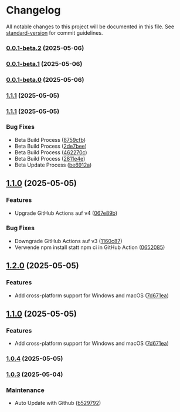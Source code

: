 # Changelog

All notable changes to this project will be documented in this file. See [standard-version](https://github.com/conventional-changelog/standard-version) for commit guidelines.

### [0.0.1-beta.2](https://github.com/bunterWolf/Chronflow/compare/v0.0.1-beta.1...v0.0.1-beta.2) (2025-05-06)

### [0.0.1-beta.1](https://github.com/bunterWolf/Chronflow/compare/v0.0.1-beta.0...v0.0.1-beta.1) (2025-05-06)

### [0.0.1-beta.0](https://github.com/bunterWolf/Chronflow/compare/v1.2.0-beta.2...v0.0.1-beta.0) (2025-05-06)

### [1.1.1](https://github.com/bunterWolf/Chronflow/compare/v1.1.0...v1.1.1) (2025-05-05)

### [1.1.1](https://github.com/bunterWolf/Chronflow/compare/v1.1.0...v1.1.1) (2025-05-05)


### Bug Fixes

* Beta Build Process ([8759cfb](https://github.com/bunterWolf/Chronflow/commit/8759cfb59c55bada81814cbd462edcfb8de67b55))
* Beta Build Process ([2de7bee](https://github.com/bunterWolf/Chronflow/commit/2de7bee61bca594fad6dcce1d0e3ba4719d0b32c))
* Beta Build Process ([462270c](https://github.com/bunterWolf/Chronflow/commit/462270c806fee991fb288d61ff93f7fbc5cd1608))
* Beta Build Process ([2811e4e](https://github.com/bunterWolf/Chronflow/commit/2811e4eaa6af45f89d59ac5435ca43f395081b60))
* Beta Update Process ([be6912a](https://github.com/bunterWolf/Chronflow/commit/be6912adbe37ad9ebec8bfc1be89ef11d6dcd5ab))

## [1.1.0](https://github.com/bunterWolf/Chronflow/compare/v1.0.3...v1.1.0) (2025-05-05)


### Features

* Upgrade GitHub Actions auf v4 ([067e89b](https://github.com/bunterWolf/Chronflow/commit/067e89b0b079b9311c0adfd6ca42c10962ea494c))


### Bug Fixes

* Downgrade GitHub Actions auf v3 ([1160c87](https://github.com/bunterWolf/Chronflow/commit/1160c8794bdfd477c724dd7b5155c83b4e46765b))
* Verwende npm install statt npm ci in GitHub Action ([0652085](https://github.com/bunterWolf/Chronflow/commit/065208554b7bb5f1756dd324986b6fe5bb553dea))

## [1.2.0](https://github.com/bunterWolf/Chronflow/compare/v1.0.4...v1.2.0) (2025-05-05)


### Features

* Add cross-platform support for Windows and macOS ([7d671ea](https://github.com/bunterWolf/Chronflow/commit/7d671ea526a9fce04e15c1e44f62fae108d4bbf5))

## [1.1.0](https://github.com/bunterWolf/Chronflow/compare/v1.0.4...v1.1.0) (2025-05-05)


### Features

* Add cross-platform support for Windows and macOS ([7d671ea](https://github.com/bunterWolf/Chronflow/commit/7d671ea526a9fce04e15c1e44f62fae108d4bbf5))

### [1.0.4](https://github.com/bunterWolf/Chronflow/compare/v1.0.3...v1.0.4) (2025-05-05)

### [1.0.3](https://github.com/bunterWolf/Chronflow/compare/v1.0.3-alpha...v1.0.3) (2025-05-04)


### Maintenance

* Auto Update with Github ([b529792](https://github.com/bunterWolf/Chronflow/commit/b529792b0112f364ce913076f332fce6ad88e66f))
